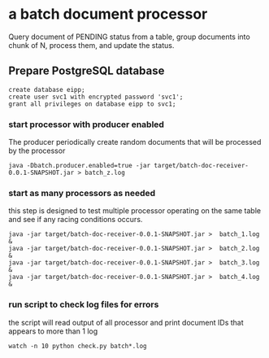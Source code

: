 # a batch document processor

Query document of PENDING status from a table, group documents into chunk of N, process them, and update the status.

## Prepare PostgreSQL database
```
create database eipp;
create user svc1 with encrypted password 'svc1';
grant all privileges on database eipp to svc1;

```

### start processor with producer enabled
The producer periodically create random documents that will be processed by the processor
```
java -Dbatch.producer.enabled=true -jar target/batch-doc-receiver-0.0.1-SNAPSHOT.jar > batch_z.log 
```

### start as many processors as needed
this step is designed to test multiple processor operating on the same table and see if any racing conditions occurs.
``` 
java -jar target/batch-doc-receiver-0.0.1-SNAPSHOT.jar >  batch_1.log & 
java -jar target/batch-doc-receiver-0.0.1-SNAPSHOT.jar >  batch_2.log &
java -jar target/batch-doc-receiver-0.0.1-SNAPSHOT.jar >  batch_3.log &
java -jar target/batch-doc-receiver-0.0.1-SNAPSHOT.jar >  batch_4.log &

```

### run script to check log files for errors
the script will read output of all processor and print document IDs that appears to more than 1 log
```
watch -n 10 python check.py batch*.log

```